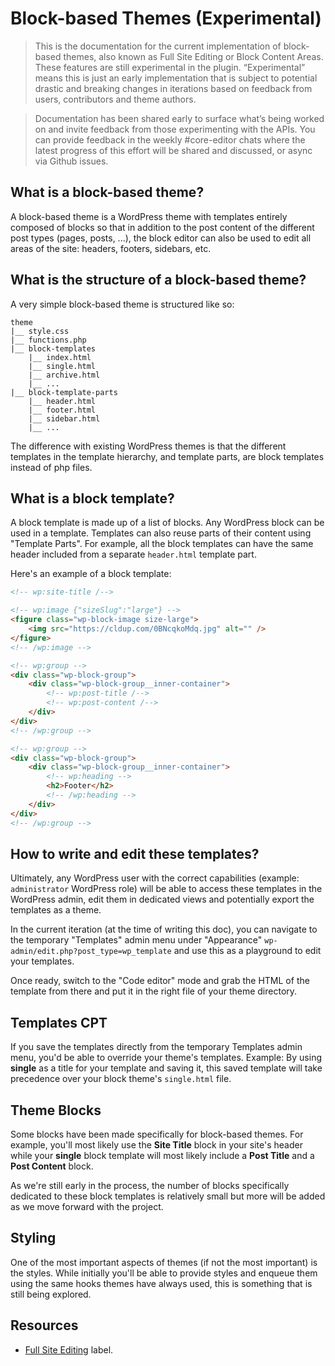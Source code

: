 # Block-based Themes (Experimental)

> This is the documentation for the current implementation of block-based themes, also known as Full Site Editing or Block Content Areas. These features are still experimental in the plugin. “Experimental” means this is just an early implementation that is subject to potential drastic and breaking changes in iterations based on feedback from users, contributors and theme authors.

> Documentation has been shared early to surface what’s being worked on and invite feedback from those experimenting with the APIs. You can provide feedback in the weekly #core-editor chats where the latest progress of this effort will be shared and discussed, or async via Github issues.

## What is a block-based theme?

A block-based theme is a WordPress theme with templates entirely composed of blocks so that in addition to the post content of the different post types (pages, posts, ...), the block editor can also be used to edit all areas of the site: headers, footers, sidebars, etc.

## What is the structure of a block-based theme?

A very simple block-based theme is structured like so:

```
theme
|__ style.css
|__ functions.php
|__ block-templates
    |__ index.html
    |__ single.html
    |__ archive.html
    |__ ...
|__ block-template-parts
    |__ header.html
    |__ footer.html
    |__ sidebar.html
    |__ ...
```

The difference with existing WordPress themes is that the different templates in the template hierarchy, and template parts, are block templates instead of php files.

## What is a block template?

A block template is made up of a list of blocks. Any WordPress block can be used in a template. Templates can also reuse parts of their content using "Template Parts". For example, all the block templates can have the same header included from a separate `header.html` template part.

Here's an example of a block template:

```html
<!-- wp:site-title /-->

<!-- wp:image {"sizeSlug":"large"} -->
<figure class="wp-block-image size-large">
	<img src="https://cldup.com/0BNcqkoMdq.jpg" alt="" />
</figure>
<!-- /wp:image -->

<!-- wp:group -->
<div class="wp-block-group">
	<div class="wp-block-group__inner-container">
		<!-- wp:post-title /-->
		<!-- wp:post-content /-->
	</div>
</div>
<!-- /wp:group -->

<!-- wp:group -->
<div class="wp-block-group">
	<div class="wp-block-group__inner-container">
		<!-- wp:heading -->
		<h2>Footer</h2>
		<!-- /wp:heading -->
	</div>
</div>
<!-- /wp:group -->
```

## How to write and edit these templates?

Ultimately, any WordPress user with the correct capabilities (example: `administrator` WordPress role) will be able to access these templates in the WordPress admin, edit them in dedicated views and potentially export the templates as a theme.

In the current iteration (at the time of writing this doc), you can navigate to the temporary "Templates" admin menu under "Appearance" `wp-admin/edit.php?post_type=wp_template` and use this as a playground to edit your templates.

Once ready, switch to the "Code editor" mode and grab the HTML of the template from there and put it in the right file of your theme directory.

## Templates CPT

If you save the templates directly from the temporary Templates admin menu, you'd be able to override your theme's templates. Example: By using **single** as a title for your template and saving it, this saved template will take precedence over your block theme's `single.html` file.

## Theme Blocks

Some blocks have been made specifically for block-based themes. For example, you'll most likely use the **Site Title** block in your site's header while your **single** block template will most likely include a **Post Title** and a **Post Content** block.

As we're still early in the process, the number of blocks specifically dedicated to these block templates is relatively small but more will be added as we move forward with the project.

## Styling

One of the most important aspects of themes (if not the most important) is the styles. While initially you'll be able to provide styles and enqueue them using the same hooks themes have always used, this is something that is still being explored.

## Resources

- [Full Site Editing](https://github.com/WordPress/gutenberg/labels/%5BFeature%5D%20Full%20Site%20Editing) label.
